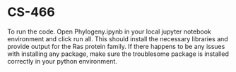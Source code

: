 # CS-466

To run the code. Open Phylogeny.ipynb in your local jupyter notebook environment and click run all. This should install the necessary libraries and provide output for the Ras protein family. If there happens to be any issues with installing any package, make sure the troublesome package is installed correctly in your python environment.
